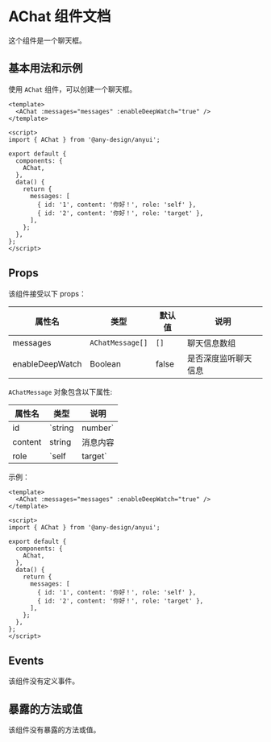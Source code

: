 # AChat 组件文档

这个组件是一个聊天框。

## 基本用法和示例

使用 `AChat` 组件，可以创建一个聊天框。

```vue
<template>
  <AChat :messages="messages" :enableDeepWatch="true" />
</template>

<script>
import { AChat } from '@any-design/anyui';

export default {
  components: {
    AChat,
  },
  data() {
    return {
      messages: [
        { id: '1', content: '你好！', role: 'self' },
        { id: '2', content: '你好！', role: 'target' },
      ],
    };
  },
};
</script>
```

## Props

该组件接受以下 props：

| 属性名           | 类型              | 默认值 | 说明                         |
| ---------------- | ----------------- | ------ | ---------------------------- |
| messages         | `AChatMessage[]`  | `[]`   | 聊天信息数组                 |
| enableDeepWatch  | Boolean           | false  | 是否深度监听聊天信息         |

`AChatMessage` 对象包含以下属性:

| 属性名    | 类型             | 说明         |
| --------- | ---------------- | ------------ |
| id        | `string|number`  | 消息 id      |
| content   | string           | 消息内容     |
| role      | `self|target`    | 消息是否为自己发送 |

示例：

```vue
<template>
  <AChat :messages="messages" :enableDeepWatch="true" />
</template>

<script>
import { AChat } from '@any-design/anyui';

export default {
  components: {
    AChat,
  },
  data() {
    return {
      messages: [
        { id: '1', content: '你好！', role: 'self' },
        { id: '2', content: '你好！', role: 'target' },
      ],
    };
  },
};
</script>
```

## Events

该组件没有定义事件。

## 暴露的方法或值

该组件没有暴露的方法或值。